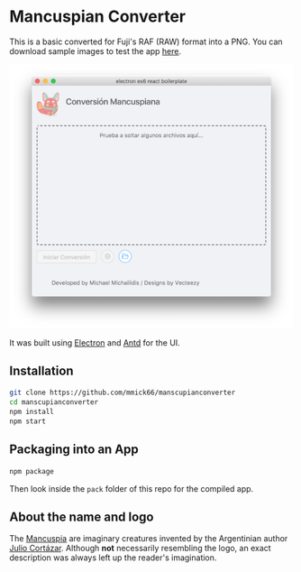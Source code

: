 # Mancuspian Converter

This is a basic converted for Fuji's RAF (RAW) format into a PNG. 
You can download sample images to test the app [here](https://www.rawsamples.ch/index.php/en/fuji).

<p align="center"> 
  <img src="https://github.com/mmick66/manscupianconverter/blob/master/assets/screenshot.png">
</p>

It was built using [Electron](https://electronjs.org/) and [Antd](https://ant.design/) for the UI.

## Installation

```bash
git clone https://github.com/mmick66/manscupianconverter
cd manscupianconverter
npm install
npm start
```

## Packaging into an App

```bash
npm package
```

Then look inside the `pack` folder of this repo for the compiled app.

## About the name and logo

The [Mancuspia](https://es.wikipedia.org/wiki/Mancuspia) are imaginary creatures invented by the Argentinian author [Julio Cortázar](https://en.wikipedia.org/wiki/Julio_Cort%C3%A1zar). 
Although **not**  necessarily resembling the logo, an exact description was always left up the reader's imagination. 
